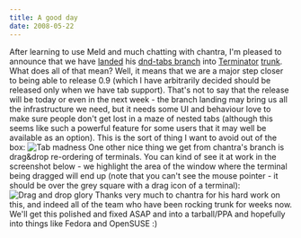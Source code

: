 ```yaml
---
title: A good day
date: 2008-05-22
---
```


After learning to use Meld and much chatting with chantra, I'm pleased to announce that we have [landed](http://bazaar.launchpad.net/~gnome-terminator/terminator/trunk/revision/273) his [dnd-tabs branch](https://code.launchpad.net/~chantra/terminator/dnd-tabs) into [Terminator](http://www.tenshu.net/terminator/) [trunk](https://code.launchpad.net/~gnome-terminator/terminator/trunk).
What does all of that mean? Well, it means that we are a major step closer to being able to release 0.9 (which I have arbitrarily decided should be released only when we have tab support). That's not to say that the release will be today or even in the next week - the branch landing may bring us all the infrastructure we need, but it needs some UI and behaviour love to make sure people don't get lost in a maze of nested tabs (although this seems like such a powerful feature for some users that it may well be available as an option). This is the sort of thing I want to avoid out of the box:
![Tab madness](http://www.tenshu.net/wp-content/uploads/2008/05/terminator-tabs.png)
One other nice thing we get from chantra's branch is drag&drop re-ordering of terminals. You can kind of see it at work in the screenshot below - we highlight the area of the window where the terminal being dragged will end up (note that you can't see the mouse pointer - it should be over the grey square with a drag icon of a terminal):
![Drag and drop glory](http://www.tenshu.net/wp-content/uploads/2008/05/terminator-dnd.png)
Thanks very much to chantra for his hard work on this, and indeed all of the team who have been rocking trunk for weeks now. We'll get this polished and fixed ASAP and into a tarball/PPA and hopefully into things like Fedora and OpenSUSE :)
